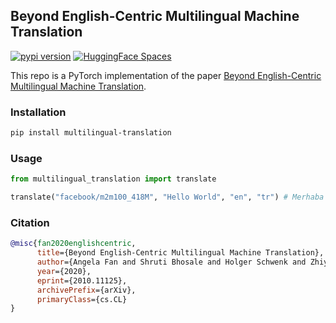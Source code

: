 <h2>
  Beyond English-Centric Multilingual Machine Translation
</h2>

<a href="https://badge.fury.io/py/multilingual_translation"><img src="https://badge.fury.io/py/multilingual_translation.svg" alt="pypi version"></a>
<a href="https://huggingface.co/spaces/kadirnar/multilingual_translation"><img src="https://img.shields.io/badge/%20HuggingFace%20-Demo-blue.svg" alt="HuggingFace Spaces"></a>

This repo is a PyTorch implementation of the paper [Beyond English-Centric Multilingual Machine Translation](https://arxiv.org/abs/2010.11125).

### Installation
```bash
pip install multilingual-translation
```
### Usage
```python
from multilingual_translation import translate

translate("facebook/m2m100_418M", "Hello World", "en", "tr") # Merhaba Dünya
```
### Citation
```bibtex
@misc{fan2020englishcentric,
      title={Beyond English-Centric Multilingual Machine Translation}, 
      author={Angela Fan and Shruti Bhosale and Holger Schwenk and Zhiyi Ma and Ahmed El-Kishky and Siddharth Goyal and Mandeep Baines and Onur Celebi and Guillaume Wenzek and Vishrav Chaudhary and Naman Goyal and Tom Birch and Vitaliy Liptchinsky and Sergey Edunov and Edouard Grave and Michael Auli and Armand Joulin},
      year={2020},
      eprint={2010.11125},
      archivePrefix={arXiv},
      primaryClass={cs.CL}
}
```
